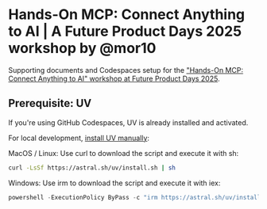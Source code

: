 # Hands-On MCP: Connect Anything to AI | A Future Product Days 2025 workshop by @mor10

Supporting documents and Codespaces setup for the ["Hands-On MCP: Connect Anything to AI" workshop at Future Product Days 2025](https://www.futureproductdays.com/session/www-futureproductdays-com-session-mini-workshop-afternoon-understanding-is-all-you-need-beyond-the-basics-with-ai-apis).

## Prerequisite: UV
If you're using GitHub Codespaces, UV is already installed and activated. 

For local development, [install UV manually](https://docs.astral.sh/uv/getting-started/installation/):

MacOS / Linux:
Use curl to download the script and execute it with sh:

```bash
curl -LsSf https://astral.sh/uv/install.sh | sh
```

Windows:
Use irm to download the script and execute it with iex:

```powershell
powershell -ExecutionPolicy ByPass -c "irm https://astral.sh/uv/install.ps1 | ie
```

